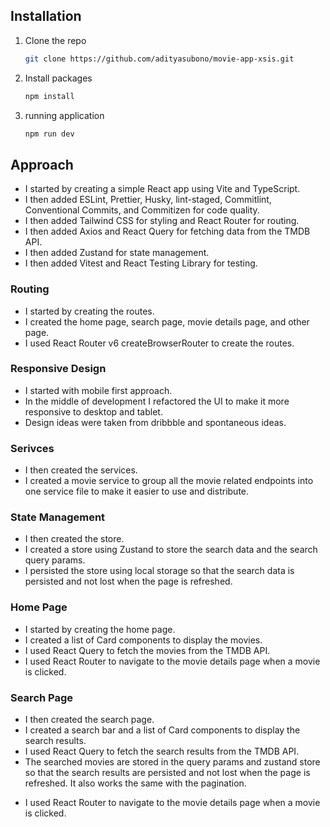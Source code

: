 ## Installation

1. Clone the repo
   ```sh
   git clone https://github.com/adityasubono/movie-app-xsis.git
   ```
2. Install packages
   ```sh
   npm install
   ```
3. running application
   ```sh
   npm run dev
   ```

## Approach

- I started by creating a simple React app using Vite and TypeScript.
- I then added ESLint, Prettier, Husky, lint-staged, Commitlint, Conventional Commits, and Commitizen for code quality.
- I then added Tailwind CSS for styling and React Router for routing.
- I then added Axios and React Query for fetching data from the TMDB API.
- I then added Zustand for state management.
- I then added Vitest and React Testing Library for testing.

### Routing

- I started by creating the routes.
- I created the home page, search page, movie details page, and other page.
- I used React Router v6 createBrowserRouter to create the routes.

### Responsive Design

- I started with mobile first approach.
- In the middle of development I refactored the UI to make it more responsive to desktop and tablet.
- Design ideas were taken from dribbble and spontaneous ideas.

### Serivces

- I then created the services.
- I created a movie service to group all the movie related endpoints into one service file to make it easier to use and distribute.

### State Management

- I then created the store.
- I created a store using Zustand to store the search data and the search query params.
- I persisted the store using local storage so that the search data is persisted and not lost when the page is refreshed.

### Home Page

- I started by creating the home page.
- I created a list of Card components to display the movies.
- I used React Query to fetch the movies from the TMDB API.
- I used React Router to navigate to the movie details page when a movie is clicked.

### Search Page

- I then created the search page.
- I created a search bar and a list of Card components to display the search results.
- I used React Query to fetch the search results from the TMDB API.
- The searched movies are stored in the query params and zustand store so that the search results are persisted and not lost when the page is refreshed. It also works the same with the pagination.
<!-- - I remove all the search data from store when the user navigates away from the search page or when the search page component is unmounted. -->
- I used React Router to navigate to the movie details page when a movie is clicked.



